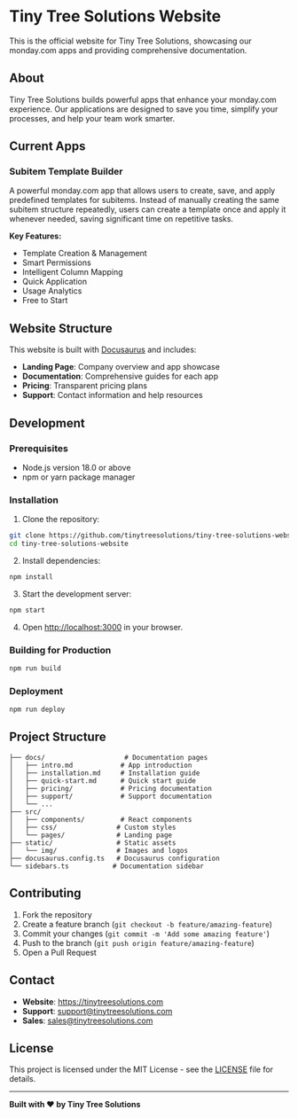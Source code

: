 # Tiny Tree Solutions Website

This is the official website for Tiny Tree Solutions, showcasing our monday.com apps and providing comprehensive documentation.

## About

Tiny Tree Solutions builds powerful apps that enhance your monday.com experience. Our applications are designed to save you time, simplify your processes, and help your team work smarter.

## Current Apps

### Subitem Template Builder

A powerful monday.com app that allows users to create, save, and apply predefined templates for subitems. Instead of manually creating the same subitem structure repeatedly, users can create a template once and apply it whenever needed, saving significant time on repetitive tasks.

**Key Features:**

- Template Creation & Management
- Smart Permissions
- Intelligent Column Mapping
- Quick Application
- Usage Analytics
- Free to Start

## Website Structure

This website is built with [Docusaurus](https://docusaurus.io/) and includes:

- **Landing Page**: Company overview and app showcase
- **Documentation**: Comprehensive guides for each app
- **Pricing**: Transparent pricing plans
- **Support**: Contact information and help resources

## Development

### Prerequisites

- Node.js version 18.0 or above
- npm or yarn package manager

### Installation

1. Clone the repository:

```bash
git clone https://github.com/tinytreesolutions/tiny-tree-solutions-website.git
cd tiny-tree-solutions-website
```

2. Install dependencies:

```bash
npm install
```

3. Start the development server:

```bash
npm start
```

4. Open [http://localhost:3000](http://localhost:3000) in your browser.

### Building for Production

```bash
npm run build
```

### Deployment

```bash
npm run deploy
```

## Project Structure

```
├── docs/                    # Documentation pages
│   ├── intro.md            # App introduction
│   ├── installation.md     # Installation guide
│   ├── quick-start.md      # Quick start guide
│   ├── pricing/            # Pricing documentation
│   ├── support/            # Support documentation
│   └── ...
├── src/
│   ├── components/         # React components
│   ├── css/               # Custom styles
│   └── pages/             # Landing page
├── static/                # Static assets
│   └── img/               # Images and logos
├── docusaurus.config.ts   # Docusaurus configuration
└── sidebars.ts           # Documentation sidebar
```

## Contributing

1. Fork the repository
2. Create a feature branch (`git checkout -b feature/amazing-feature`)
3. Commit your changes (`git commit -m 'Add some amazing feature'`)
4. Push to the branch (`git push origin feature/amazing-feature`)
5. Open a Pull Request

## Contact

- **Website**: https://tinytreesolutions.com
- **Support**: support@tinytreesolutions.com
- **Sales**: sales@tinytreesolutions.com

## License

This project is licensed under the MIT License - see the [LICENSE](LICENSE) file for details.

---

**Built with ❤️ by Tiny Tree Solutions**
